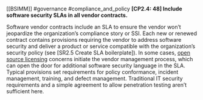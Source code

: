 [[BSIMM]] #governance #compliance_and_policy
**[CP2.4: 48] Include software security SLAs in all vendor contracts.**


Software vendor contracts include an SLA to ensure the vendor won’t jeopardize the organization’s compliance story or SSI. Each new or renewed contract contains provisions requiring the vendor to address software security and deliver a product or service compatible with the organization’s security policy (see [SR2.5 Create SLA boilerplate]). In some cases, [open source licensing](https://www.synopsys.com/blogs/software-security/open-source-licenses/) concerns initiate the vendor management process, which can open the door for additional software security language in the SLA. Typical provisions set requirements for policy conformance, incident management, training, and defect management. Traditional IT security requirements and a simple agreement to allow penetration testing aren’t sufficient here.


